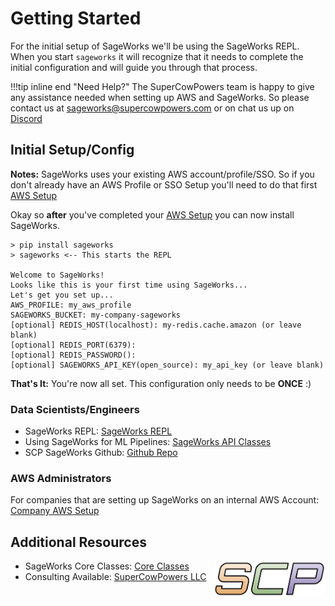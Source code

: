 # Getting Started
For the initial setup of SageWorks we'll be using the SageWorks REPL. When you start `sageworks` it will recognize that it needs to complete the initial configuration and will guide you through that process.

!!!tip inline end "Need Help?"
    The SuperCowPowers team is happy to give any assistance needed when setting up AWS and SageWorks. So please contact us at [sageworks@supercowpowers.com](mailto:sageworks@supercowpowers.com) or on chat us up on [Discord](https://discord.gg/WHAJuz8sw8) 

## Initial Setup/Config
**Notes:** SageWorks uses your existing AWS account/profile/SSO. So if you don't already have an AWS Profile or SSO Setup you'll need to do that first [AWS Setup](../aws_setup/aws_setup.md)

Okay so **after** you've completed your [AWS Setup](../aws_setup/aws_setup.md) you can now install SageWorks.

```
> pip install sageworks
> sageworks <-- This starts the REPL

Welcome to SageWorks!
Looks like this is your first time using SageWorks...
Let's get you set up...
AWS_PROFILE: my_aws_profile
SAGEWORKS_BUCKET: my-company-sageworks
[optional] REDIS_HOST(localhost): my-redis.cache.amazon (or leave blank)
[optional] REDIS_PORT(6379):
[optional] REDIS_PASSWORD():
[optional] SAGEWORKS_API_KEY(open_source): my_api_key (or leave blank)
```
**That's It:** You're now all set. This configuration only needs to be **ONCE** :)

### Data Scientists/Engineers
- SageWorks REPL: [SageWorks REPL](../repl/index.md)
- Using SageWorks for ML Pipelines: [SageWorks API Classes](../api_classes/overview.md)
- SCP SageWorks Github: [Github Repo](https://github.com/SuperCowPowers/sageworks)


### AWS Administrators
For companies that are setting up SageWorks on an internal AWS Account: [Company AWS Setup](../aws_setup/core_stack.md)

## Additional Resources

<img align="right" src="../images/scp.png" width="180">

- SageWorks Core Classes: [Core Classes](../core_classes/overview.md)
- Consulting Available: [SuperCowPowers LLC](https://www.supercowpowers.com)
